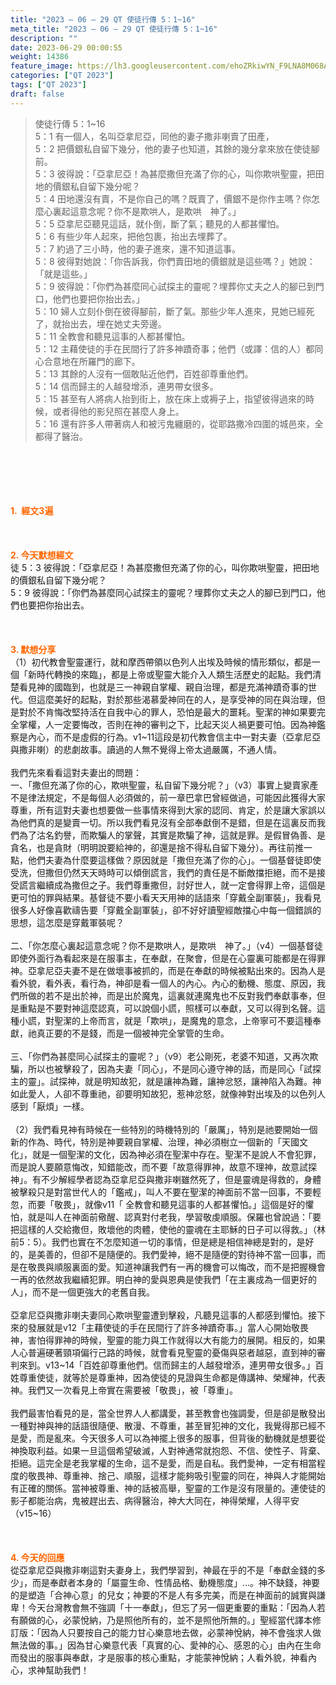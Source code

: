 ```yaml
---
title: "2023 – 06 – 29 QT 使徒行傳 5：1~16"
meta_title: "2023 – 06 – 29 QT 使徒行傳 5：1~16"
description: ""
date: 2023-06-29 00:00:55
weight: 14386
feature_image: https://lh3.googleusercontent.com/ehoZRkiwYN_F9LNA8M068AYxt73EavCZno-PD1cJRuf5BbSkQVUWr3gNEbt5kSs28Pb_Elg17kSrtf9ybWvojWoMV6I4tPM3vGRGDq6GkKkPdL2Gut4QAIw4-uykKUAtNiKgQKntvsU=w800
categories: ["QT 2023"]
tags: ["QT 2023"]
draft: false
---
```


<blockquote>使徒行傳 5：1~16<br />
5：1 有一個人，名叫亞拿尼亞，同他的妻子撒非喇賣了田產，<br />
5：2 把價銀私自留下幾分，他的妻子也知道，其餘的幾分拿來放在使徒腳前。<br />
5：3 彼得說：「亞拿尼亞！為甚麼撒但充滿了你的心，叫你欺哄聖靈，把田地的價銀私自留下幾分呢？<br />
5：4 田地還沒有賣，不是你自己的嗎？既賣了，價銀不是你作主嗎？你怎麼心裏起這意念呢？你不是欺哄人，是欺哄　神了。」<br />
5：5 亞拿尼亞聽見這話，就仆倒，斷了氣；聽見的人都甚懼怕。<br />
5：6 有些少年人起來，把他包裹，抬出去埋葬了。<br />
5：7 約過了三小時，他的妻子進來，還不知道這事。<br />
5：8 彼得對她說：「你告訴我，你們賣田地的價銀就是這些嗎？」她說：「就是這些。」<br />
5：9 彼得說：「你們為甚麼同心試探主的靈呢？埋葬你丈夫之人的腳已到門口，他們也要把你抬出去。」<br />
5：10 婦人立刻仆倒在彼得腳前，斷了氣。那些少年人進來，見她已經死了，就抬出去，埋在她丈夫旁邊。<br />
5：11 全教會和聽見這事的人都甚懼怕。<br />
5：12 主藉使徒的手在民間行了許多神蹟奇事；他們（或譯：信的人）都同心合意地在所羅門的廊下。<br />
5：13 其餘的人沒有一個敢貼近他們，百姓卻尊重他們。<br />
5：14 信而歸主的人越發增添，連男帶女很多。<br />
5：15 甚至有人將病人抬到街上，放在床上或褥子上，指望彼得過來的時候，或者得他的影兒照在甚麼人身上。<br />
5：16 還有許多人帶著病人和被污鬼纏磨的，從耶路撒冷四圍的城邑來，全都得了醫治。</blockquote><br />
&nbsp;<br />
<br />
&nbsp;<br />
<br />
<span style="color: #ff6600;"><strong>1.  經文3遍</strong></span><br />
<br />
&nbsp;<br />
<br />
<span style="color: #ff6600;"><strong>2. 今天默想經文<br />
</strong></span>徒 5：3 彼得說：「亞拿尼亞！為甚麼撒但充滿了你的心，叫你欺哄聖靈，把田地的價銀私自留下幾分呢？<br />
5：9 彼得說：「你們為甚麼同心試探主的靈呢？埋葬你丈夫之人的腳已到門口，他們也要把你抬出去。<br />
<br />
&nbsp;<br />
<br />
<strong><span style="color: #ff6600;">3. 默想分享<br />
</span></strong>（1）初代教會聖靈運行，就和摩西帶領以色列人出埃及時候的情形類似，都是一個「新時代轉換的來臨」，都是上帝或聖靈大能介入人類生活歷史的起點。我們清楚看見神的國臨到，也就是三一神親自掌權、親自治理，都是充滿神蹟奇事的世代。但這麼美好的起點，對於那些渴慕愛神同在的人，是享受神的同在與治理，但是對於不肯悔改堅持活在自我中心的罪人，恐怕是最大的噩耗。聖潔的神如果要完全掌權，人一定要悔改，否則在神的審判之下，比起天災人禍更要可怕。因為神鑑察是內心，而不是虛假的行為。v1~11這段是初代教會信主中一對夫妻（亞拿尼亞與撒非喇）的悲劇故事。讀過的人無不覺得上帝太過嚴厲，不通人情。<br />
<br />
我們先來看看這對夫妻出的問題：<br />
一、「撒但充滿了你的心，欺哄聖靈，私自留下幾分呢？」（v3）事實上變賣家產不是律法規定，不是每個人必須做的，前一章巴拿巴曾經做過，可能因此獲得大家尊重，所有這對夫妻也想要做一些事情來得到大家的認同、肯定，於是讓大家誤以為他們真的是變賣一切。所以我們看見沒有全部奉獻倒不是錯，但是在這裏反而我們為了沽名釣譽，而欺騙人的掌聲，其實是欺騙了神，這就是罪。是假冒偽善、是貪名，也是貪財（明明說要給神的，卻還是捨不得私自留下幾分）。再往前推一點，他們夫妻為什麼要這樣做？原因就是「撒但充滿了你的心」。一個基督徒即使受洗，但撒但仍然天天時時可以傾倒謊言，我們的責任是不斷敵擋拒絕，而不是接受謊言繼續成為撒但之子。我們尊重撒但，討好世人，就一定會得罪上帝，這個是更可怕的罪與結果。基督徒不要小看天天用神的話語來「穿戴全副軍裝」，我看見很多人好像喜歡禱告要「穿戴全副軍裝」，卻不好好讀聖經敵擋心中每一個錯誤的思想，這怎麼是穿戴軍裝呢？<br />
<br />
二、「你怎麼心裏起這意念呢？你不是欺哄人，是欺哄　神了。」（v4）一個基督徒即使外面行為看起來是在服事主，在奉獻，在聚會，但是在心靈裏可能都是在得罪神。亞拿尼亞夫妻不是在做壞事被抓的，而是在奉獻的時候被點出來的。因為人是看外貌，看外表，看行為，神卻是看一個人的內心。內心的動機、態度、原因，我們所做的若不是出於神，而是出於魔鬼，這裏就連魔鬼也不反對我們奉獻事奉，但是重點是不要對神這麼認真，可以說個小謊，照樣可以奉獻，又可以得到名聲。這種小謊，對聖潔的上帝而言，就是「欺哄」，是魔鬼的意念，上帝寧可不要這種奉獻，祂真正要的不是錢，而是一個被神完全掌管的生命。<br />
<br />
三、「你們為甚麼同心試探主的靈呢？」（v9）老公剛死，老婆不知道，又再次欺騙，所以也被擊殺了，因為夫妻「同心」，不是同心遵守神的話，而是同心「試探主的靈」。試探神，就是明知故犯，就是讓神為難，讓神忿怒，讓神陷入為難。神如此愛人，人卻不尊重祂，卻要明知故犯，惹神忿怒，就像神對出埃及的以色列人感到「厭煩」一樣。<br />
<br />
（2）我們看見神有時候在一些特別的時機特別的「嚴厲」，特別是祂要開始一個新的作為、時代，特別是神要親自掌權、治理，神必須樹立一個新的「天國文化」，就是一個聖潔的文化，因為神必須在聖潔中存在。聖潔不是說人不會犯罪，而是說人要願意悔改，知錯能改，而不要「故意得罪神，故意不理神，故意試探神」。有不少解經學者認為亞拿尼亞與撒非喇雖然死了，但是靈魂是得救的，身體被擊殺只是對當世代人的「鑑戒」，叫人不要在聖潔的神面前不當一回事，不要輕忽，而要「敬畏」，就像v11「 全教會和聽見這事的人都甚懼怕。」這個是好的懼怕，就是叫人在神面前儆醒、認真對付老我，學習敬虔順服。保羅也曾說過：「要把這樣的人交給撒但，敗壞他的肉體，使他的靈魂在主耶穌的日子可以得救。」（林前5：5）。我們也實在不怎麼知道一切的事情，但是總是相信神總是對的，是好的，是美善的，但卻不是隨便的。我們愛神，絕不是隨便的對待神不當一回事，而是在敬畏與順服裏面的愛。知道神讓我們有一再的機會可以悔改，而不是把握機會一再的依然故我繼續犯罪。明白神的愛與恩典是使我們「在主裏成為一個更好的人」，而不是一個更強大的老舊自我。<br />
<br />
亞拿尼亞與撒非喇夫妻同心欺哄聖靈遭到擊殺，凡聽見這事的人都感到懼怕。接下來的發展就是v12「主藉使徒的手在民間行了許多神蹟奇事。」當人心開始敬畏神，害怕得罪神的時候，聖靈的能力與工作就得以大有能力的展開。相反的，如果人心普遍硬著頸項偏行己路的時候，就會看見聖靈的憂傷與惡者越惡，直到神的審判來到。v13~14「百姓卻尊重他們。信而歸主的人越發增添，連男帶女很多。」百姓尊重使徒，就等於是尊重神，因為使徒的見證與生命都是傳講神、榮耀神，代表神。我們又一次看見上帝實在需要被「敬畏」，被「尊重」。<br />
<br />
我們最害怕看見的是，當全世界人人都講愛，甚至教會也強調愛，但是卻是散發出一種對神與神的話語很隨便、散漫、不尊重，甚至冒犯神的文化，我覺得那已經不是愛，而是亂來。今天很多人可以為神擺上很多的服事，但背後的動機就是想要從神換取利益。如果一旦這個希望破滅，人對神通常就抱怨、不信、使性子、背棄、拒絕。這完全是老我掌權的生命，這不是愛，而是自私。我們愛神，一定有相當程度的敬畏神、尊重神、捨己、順服，這樣才能夠吸引聖靈的同在，神與人才能開始有正確的關係。當神被尊重、神的話被高舉，聖靈的工作是沒有限量的。連使徒的影子都能治病，鬼被趕出去、病得醫治，神大大同在，神得榮耀，人得平安（v15~16）<br />
<br />
&nbsp;<br />
<br />
<strong style="font-size: inherit;"><span style="color: #ff6600;">4. 今天的回應<br />
</span></strong>從亞拿尼亞與撒非喇這對夫妻身上，我們學習到，神最在乎的不是「奉獻金錢的多少」，而是奉獻者本身的「屬靈生命、性情品格、動機態度」…。神不缺錢，神要的是塑造「合神心意」的兒女；神要的不是人有多完美，而是在神面前的誠實與謙卑！今天台灣教會無不強調「十一奉獻」，但忘了另一個更重要的重點：「因為人若有願做的心，必蒙悅納，乃是照他所有的，並不是照他所無的。」聖經當代譯本修訂版：「因為人只要按自己的能力甘心樂意地去做，必蒙神悅納，神不會強求人做無法做的事。」因為甘心樂意代表「真實的心、愛神的心、感恩的心」由內在生命而發出的服事與奉獻，才是服事的核心重點，才能蒙神悅納；人看外貌，神看內心，求神幫助我們！<br />
<br />
<audio style="display: none;" controls="controls"></audio><br />
<br />
<audio style="display: none;" controls="controls"></audio><br />
<br />
<audio style="display: none;" controls="controls"></audio><br />
<br />
<audio style="display: none;" controls="controls"></audio><br />
<br />
<audio style="display: none;" controls="controls"></audio>
        